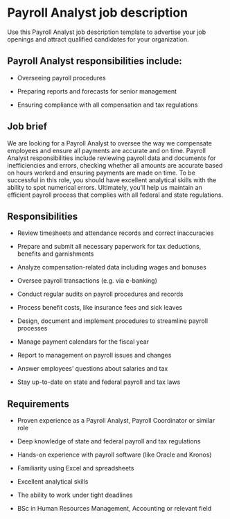 # Payroll Analyst job description
Use this Payroll Analyst job description template to advertise your job openings and attract qualified candidates for your organization.


## Payroll Analyst responsibilities include:
* Overseeing payroll procedures

* Preparing reports and forecasts for senior management

* Ensuring compliance with all compensation and tax regulations



## Job brief

We are looking for a Payroll Analyst to oversee the way we compensate employees and ensure all payments are accurate and on time.
Payroll Analyst responsibilities include reviewing payroll data and documents for inefficiencies and errors, checking whether all amounts are accurate based on hours worked and ensuring payments are made on time. To be successful in this role, you should have excellent analytical skills with the ability to spot numerical errors.
Ultimately, you’ll help us maintain an efficient payroll process that complies with all federal and state regulations.


## Responsibilities

* Review timesheets and attendance records and correct inaccuracies

* Prepare and submit all necessary paperwork for tax deductions, benefits and garnishments

* Analyze compensation-related data including wages and bonuses

* Oversee payroll transactions (e.g. via e-banking)

* Conduct regular audits on payroll procedures and records

* Process benefit costs, like insurance fees and sick leaves

* Design, document and implement procedures to streamline payroll processes

* Manage payment calendars for the fiscal year

* Report to management on payroll issues and changes

* Answer employees’ questions about salaries and tax

* Stay up-to-date on state and federal payroll and tax laws


## Requirements

* Proven experience as a Payroll Analyst, Payroll Coordinator or similar role

* Deep knowledge of state and federal payroll and tax regulations

* Hands-on experience with payroll software (like Oracle and Kronos)

* Familiarity using Excel and spreadsheets

* Excellent analytical skills

* The ability to work under tight deadlines

* BSc in Human Resources Management, Accounting or relevant field
